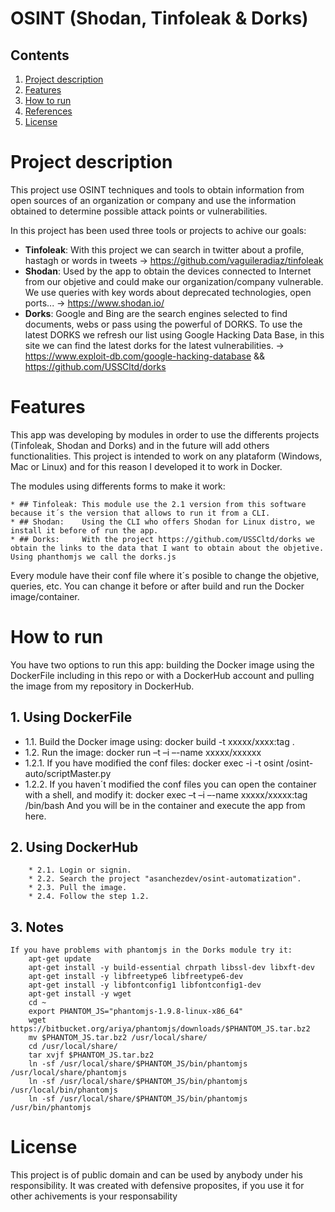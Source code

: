 # OSINT (Shodan, Tinfoleak & Dorks)

## Contents
1. [Project description](#project-description)
2. [Features](#features)
3. [How to run](#how-to-run)
4. [References](#references)
5. [License](#license)


# Project description

This project use OSINT techniques and tools to obtain information from open sources of an organization or company and use the information obtained to determine possible attack points or vulnerabilities.

In this project has been used three tools or projects to achive our goals:

* **Tinfoleak**: With this project we can search in twitter about a profile, hastagh or words in tweets -> https://github.com/vaguileradiaz/tinfoleak
* **Shodan**: Used by the app to obtain the devices connected to Internet from our objetive and could make our organization/company vulnerable. We use queries with key words about deprecated technologies, open ports... -> https://www.shodan.io/
* **Dorks**: Google and Bing are the search engines selected to find documents, webs or pass using the powerful of DORKS. To use the latest DORKS we refresh our list using Google Hacking Data Base, in this site we can find the latest dorks for the latest vulnerabilities. -> https://www.exploit-db.com/google-hacking-database && https://github.com/USSCltd/dorks

# Features

This app was developing by modules in order to use the differents projects (Tinfoleak, Shodan and Dorks) and in the future will add others functionalities. 
This project is intended to work on any plataform (Windows, Mac or Linux) and for this reason I developed it to work in Docker.

The modules using differents forms to make it work:

	* ## Tinfoleak: This module use the 2.1 version from this software because it´s the version that allows to run it from a CLI.
	* ## Shodan:    Using the CLI who offers Shodan for Linux distro, we install it before of run the app.
	* ## Dorks:     With the project https://github.com/USSCltd/dorks we obtain the links to the data that I want to obtain about the objetive. Using phanthomjs we call the dorks.js

Every module have their conf file where it´s posible to change the objetive, queries, etc. You can change it before or after build and run the Docker image/container.


# How to run

You have two options to run this app: building the Docker image using the DockerFile including in this repo or with a DockerHub account and pulling the image from my repository in DockerHub.

## 1. Using DockerFile

* 1.1. Build the Docker image using: docker build -t xxxxx/xxxx:tag .
* 1.2. Run the image: docker run –t –i –-name  xxxxx/xxxxxx
 * 1.2.1. If you have modified the conf files: docker exec -i -t osint /osint-auto/scriptMaster.py
 * 1.2.2. If you haven´t modified the conf files you can open the container with a shell, and modify it: docker exec –t –i –-name xxxxx/xxxxx:tag /bin/bash
				   And you will be in the container and execute the app from here.

## 2. Using DockerHub
		* 2.1. Login or signin.
		* 2.2. Search the project "asanchezdev/osint-automatization".
		* 2.3. Pull the image.
		* 2.4. Follow the step 1.2. 
		
## 3. Notes

	If you have problems with phantomjs in the Dorks module try it:
		apt-get update
		apt-get install -y build-essential chrpath libssl-dev libxft-dev
		apt-get install -y libfreetype6 libfreetype6-dev
		apt-get install -y libfontconfig1 libfontconfig1-dev
		apt-get install -y wget
		cd ~
		export PHANTOM_JS="phantomjs-1.9.8-linux-x86_64"
		wget https://bitbucket.org/ariya/phantomjs/downloads/$PHANTOM_JS.tar.bz2
		mv $PHANTOM_JS.tar.bz2 /usr/local/share/
		cd /usr/local/share/
		tar xvjf $PHANTOM_JS.tar.bz2
		ln -sf /usr/local/share/$PHANTOM_JS/bin/phantomjs /usr/local/share/phantomjs
		ln -sf /usr/local/share/$PHANTOM_JS/bin/phantomjs /usr/local/bin/phantomjs
		ln -sf /usr/local/share/$PHANTOM_JS/bin/phantomjs /usr/bin/phantomjs




# License

This project is of public domain and can be used by anybody under his responsibility. It was created with defensive proposites, if you use it for other achivements is your responsability
